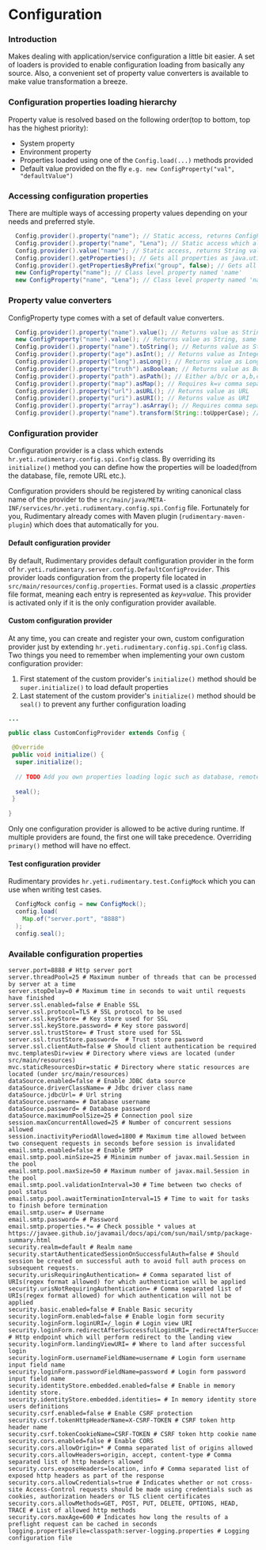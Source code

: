 # Configuration

### Introduction
Makes dealing with application/service configuration a little bit easier. 
A set of loaders is provided to enable configuration loading from basically any source.
Also, a convenient set of property value converters is available to make value transformation a breeze.

### Configuration properties loading hierarchy
Property value is resolved based on the following order(top to bottom, top has the highest priority):

* System property
* Environment property
* Properties loaded using one of the `Config.load(...)` methods provided
* Default value provided on the fly `e.g. new ConfigProperty("val", "defaultValue")`

### Accessing configuration properties
There are multiple ways of accessing property values depending on your needs and preferred style.

```java
  Config.provider().property("name"); // Static access, returns ConfigProperty instance for property named 'name'
  Config.provider().property("name", "Lena"); // Static access which also sets default value if no property is found within provider for property named 'name', returns ConfigProperty instance
  Config.provider().value("name"); // Static access, returns String value
  Config.provider().getProperties(); // Gets all properties as java.util.Properties
  Config.provider().getPropertiesByPrefix("group", false); // Gets all properties as java.util.Properties which start with 'group' string. Boolean parameter decides whether to keep group prefix name or not. Convenient if you need to pass a group of properties but you do not know all the property names in advance (e.g. javax.mail.Session object creation).
  new ConfigProperty("name"); // Class level property named 'name'
  new ConfigProperty("name", "Lena"); // Class level property named 'name' which also sets default value if no property is found within provider
```

### Property value converters
ConfigProperty type comes with a set of default value converters.

```java
  Config.provider().property("name").value(); // Returns value as String
  new ConfigProperty("name").value(); // Returns value as String, same as above example
  Config.provider().property("name").toString(); // Returns value as String
  Config.provider().property("age").asInt(); // Returns value as Integer
  Config.provider().property("long").asLong(); // Returns value as Long
  Config.provider().property("truth").asBoolean; // Returns value as Boolean
  Config.provider().property("path").asPath(); // Either a/b/c or a,b,c value format
  Config.provider().property("map").asMap(); // Requires k=v comma sepatared values format e.g. k1=v1,k2=v2,k3=v3
  Config.provider().property("url").asURL(); // Returns value as URL
  Config.provider().property("uri").asURI(); // Returns value as URI
  Config.provider().property("array").asArray(); // Requires comma separated values format, e.q. a,b,c,d
  Config.provider().property("name").transform(String::toUpperCase); // Custom transformation on the fly
```

### Configuration provider
Configuration provider is a class which extends `hr.yeti.rudimentary.config.spi.Config` class.
By overriding its `initialize()` method you can define how the properties will be loaded(from the database, file, remote URL etc.).

Configuration providers should be registered by writing canonical class name of the provider to the `src/main/java/META-INF/services/hr.yeti.rudimentary.config.spi.Config` file.
Fortunately for you, Rudimentary already comes with Maven plugin (`rudimentary-maven-plugin`) which does that automatically for you.

#### Default configuration provider
By default, Rudimentary provides default configuration provider in the form of `hr.yeti.rudimentary.server.config.DefaultConfigProvider`. This provider loads configuration from the property file located in `src/main/resources/config.properties`. Format used is a classic *.properties* file format, meaning each entry is represented as *key=value*. This provider is activated only if it is the only configuration provider available.

#### Custom configuration provider
At any time, you can create and register your own, custom configuration provider just by extending `hr.yeti.rudimentary.config.spi.Config` class. Two things you need to remember when implementing your own custom configuration provider:

1. First statement of the custom provider's `initialize()` method should be `super.initialize()` to load default properties
2. Last statement of the custom provider's `initialize()` method should be `seal()` to prevent any further configuration loading

```java
...

public class CustomConfigProvider extends Config {
 
 @Override
 public void initialize() {
  super.initialize();
  
  // TODO Add you own properties loading logic such as database, remote URL etc.
  
  seal();
 }
 
}
```
Only one configuration provider is allowed to be active during runtime. If multiple providers are found, the first one will take precedence. Overriding `primary()` method will have no effect.

#### Test configuration provider
Rudimentary provides `hr.yeti.rudimentary.test.ConfigMock` which you can use when writing test cases.

```java
  ConfigMock config = new ConfigMock();
  config.load(
    Map.of("server.port", "8888")
  );
  config.seal();
```

### Available configuration properties
```properties
server.port=8888 # Http server port
server.threadPool=25 # Maximum number of threads that can be processed by server at a time
server.stopDelay=0 # Maximum time in seconds to wait until requests have finished
server.ssl.enabled=false # Enable SSL
server.ssl.protocol=TLS # SSL protocol to be used
server.ssl.keyStore= # Key store used for SSL
server.ssl.keyStore.password= # Key store password|
server.ssl.trustStore= # Trust store used for SSL
server.ssl.trustStore.password=  # Trust store password
server.ssl.clientAuth=false # Should client authentication be required
mvc.templatesDir=view # Directory where views are located (under src/main/resources)
mvc.staticResourcesDir=static # Directory where static resources are located (under src/main/resources)
dataSource.enabled=false # Enable JDBC data source
dataSource.driverClassName= # Jdbc driver class name
dataSource.jdbcUrl= # Url string
dataSource.username= # Database username
dataSource.password= # Database password
dataSource.maximumPoolSize=25 # Connection pool size
session.maxConcurrentAllowed=25 # Number of concurrent sessions allowed
session.inactivityPeriodAllowed=1800 # Maximum time allowed between two consequent requests in seconds before session is invalidated
email.smtp.enabled=false # Enable SMTP
email.smtp.pool.minSize=25 # Minimim number of javax.mail.Session in the pool
email.smtp.pool.maxSize=50 # Maximum number of javax.mail.Session in the pool
email.smtp.pool.validationInterval=30 # Time between two checks of pool status
email.smtp.pool.awaitTerminationInterval=15 # Time to wait for tasks to finish before termination
email.smtp.user= # Username
email.smtp.password= # Password
email.smtp.properties.*= # Check possible * values at https://javaee.github.io/javamail/docs/api/com/sun/mail/smtp/package-summary.html
security.realm=default # Realm name
security.startAuthenticatedSessionOnSuccessfulAuth=false # Should session be created on successful auth to avoid full auth process on subsequent requests.
security.urisRequiringAuthentication= # Comma separated list of URIs(regex format allowed) for which authentication will be applied
security.urisNotRequiringAuthentication= # Comma separated list of URIs(regex format allowed) for which authentication will not be applied
security.basic.enabled=false # Enable Basic security
security.loginForm.enabled=false # Enable login form security
security.loginForm.loginURI=/_login # Login view URI
security.loginForm.redirectAfterSuccessfulLoginURI=_redirectAfterSuccessfulLogin # Http endpoint which will perform redirect to the landing view
security.loginForm.landingViewURI= # Where to land after successful login
security.loginForm.usernameFieldName=username # Login form username input field name
security.loginForm.passwordFieldName=password # Login form password input field name
security.identityStore.embedded.enabled=false # Enable in memory identity store.
security.identityStore.embedded.identities= # In memory identity store users definitions 
security.csrf.enabled=false # Enable CSRF protection
security.csrf.tokenHttpHeaderName=X-CSRF-TOKEN # CSRF token http header name
security.csrf.tokenCookieName=CSRF-TOKEN # CSRF token http cookie name
security.cors.enabled=false # Enable CORS
security.cors.allowOrigin=* # Comma separated list of origins allowed
security.cors.allowHeaders=origin, accept, content-type # Comma separated list of http headers allowed
security.cors.exposeHeaders=location, info # Comma separated list of exposed http headers as part of the response
security.cors.allowCredentials=true # Indicates whether or not cross-site Access-Control requests should be made using credentials such as cookies, authorization headers or TLS client certificates
security.cors.allowMethods=GET, POST, PUT, DELETE, OPTIONS, HEAD, TRACE # List of allowed http methods
security.cors.maxAge=600 # Indicates how long the results of a preflight request can be cached in seconds
logging.propertiesFile=classpath:server-logging.properties # Logging configuration file
```
